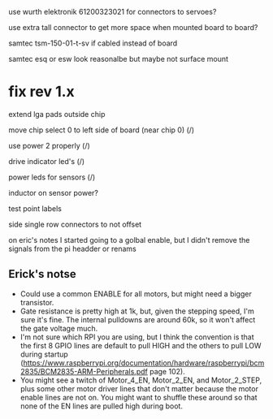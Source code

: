 
use wurth elektronik 61200323021 for connectors to servoes?

use extra tall connector to get more space when mounted board to board?

samtec tsm-150-01-t-sv if cabled instead of board

samtec esq or esw look reasonalbe but maybe not surface mount


# fix rev 1.x

extend lga pads outside chip

move chip select 0 to left side of board (near chip 0) (/)

use power 2 properly (/)

drive indicator led's (/)

power leds for sensors (/)

inductor on sensor power?

test point labels

side single row connectors to not offset

on eric's notes I started going to a golbal enable, but I didn't remove the signals from the pi headder or renams

## Erick's notse
* Could use a common ENABLE for all motors, but might need a bigger transistor.
* Gate resistance is pretty high at 1k, but, given the stepping speed, I'm sure it's fine. The internal pulldowns are around 60k, so it won't affect the gate voltage much.
* I'm not sure which RPI you are using, but I think the convention is that the first 8 GPIO lines are default to pull HIGH and the others to pull LOW during startup (https://www.raspberrypi.org/documentation/hardware/raspberrypi/bcm2835/BCM2835-ARM-Peripherals.pdf page 102).
 * You might see a twitch of Motor_4_EN, Motor_2_EN, and Motor_2_STEP, plus some other motor driver lines that don't matter because the motor enable lines are not on. You might want to shuffle these around so that none of the EN lines are pulled high during boot.
